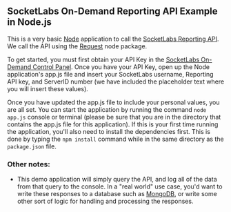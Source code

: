 ## SocketLabs On-Demand Reporting API Example in Node.js

This is a very basic [Node](https://nodejs.org/) application to call the [SocketLabs Reporting API](http://www.socketlabs.com/api-reference/reporting-api/).  We call the API using the [Request](https://github.com/request/request) node package.

To get started, you must first obtain your API Key in the [SocketLabs On-Demand Control Panel](https://cp.socketlabs.com/security#/).  Once you have your API Key, open up the Node application's app.js file and insert your SocketLabs username, Reporting API key, and ServerID number (we have included the placeholder text where you will insert these values).

Once you have updated the app.js file to include your personal values, you are all set.  You can start the application by running the command `node app.js` console or terminal (please be sure that you are in the directory that contains the app.js file for this application).  If this is your first time running the application, you'll also need to install the dependencies first.  This is done by typing the `npm install` command while in the same directory as the `package.json` file.

### Other notes:
* This demo application will simply query the API, and log all of the data from that query to the console.  In a "real world" use case, you'd want to write these responses to a database such as [MongoDB](https://www.mongodb.org/), or write some other sort of logic for handling and processing the responses.
